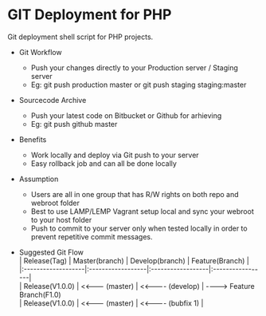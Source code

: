 GIT Deployment for PHP
=======================

Git deployment shell script for PHP projects.
* Git Workflow
	* Push your changes directly to your Production server / Staging server
	* Eg: git push production master   or   git push staging staging:master

* Sourcecode Archive
	* Push your latest code on Bitbucket or Github for arhieving
	* Eg: git push github master

* Benefits 
	* Work locally and deploy via Git push to your server
	* Easy rollback job and can all be done locally

* Assumption
	* Users are all in one group that has R/W rights on both repo and webroot folder
	* Best to use LAMP/LEMP Vagrant setup local and sync your webroot to your host folder
	* Push to commit to your server only when tested locally in order to prevent repetitive commit messages.

* Suggested Git Flow <br />
| Release(Tag)		 | Master(branch)	 | Develop(branch)	 | Feature(Branch)  |<br />
|:-------------------|:------------------|:------------------|:-----------------|<br />
| Release(V1.0.0) 	 | <<--- (master)	 | <<---- (develop)	 | ----> Feature Branch(F1.0)  <br /> 
| Release(V1.0.0) 	 | <<--- (master)	 | <<---- (bubfix 1) |					


